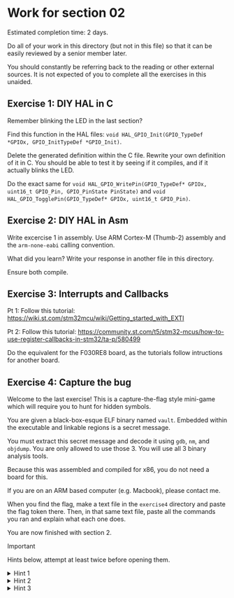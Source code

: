 # Work for section 02

Estimated completion time: 2 days.

Do all of your work in this directory (but not in this file) so that it can be easily reviewed by a senior member later.

You should constantly be referring back to the reading or other external sources. It is not expected of you to complete all the exercises in this unaided.

## Exercise 1: DIY HAL in C

Remember blinking the LED in the last section?

Find this function in the HAL files: `void HAL_GPIO_Init(GPIO_TypeDef  *GPIOx, GPIO_InitTypeDef *GPIO_Init)`.

Delete the generated definition within the C file. Rewrite your own definition of it in C. You should be able to test it by seeing if it compiles, and if it actually blinks the LED.

Do the exact same for `void HAL_GPIO_WritePin(GPIO_TypeDef* GPIOx, uint16_t GPIO_Pin, GPIO_PinState PinState)` and `void HAL_GPIO_TogglePin(GPIO_TypeDef* GPIOx, uint16_t GPIO_Pin)`.

## Exercise 2: DIY HAL in Asm

Write excercise 1 in assembly. Use ARM Cortex-M (Thumb-2) assembly and the `arm-none-eabi` calling convention.

What did you learn? Write your response in another file in this directory.

Ensure both compile.

## Exercise 3: Interrupts and Callbacks

Pt 1: Follow this tutorial: https://wiki.st.com/stm32mcu/wiki/Getting_started_with_EXTI

Pt 2: Follow this tutorial: https://community.st.com/t5/stm32-mcus/how-to-use-register-callbacks-in-stm32/ta-p/580499

Do the equivalent for the F030RE8 board, as the tutorials follow intructions for another board.

## Exercise 4: Capture the bug

Welcome to the last exercise! This is a capture-the-flag style mini-game which will require you to hunt for hidden symbols.

You are given a black-box-esque ELF binary named `vault`. Embedded within the executable and linkable regions is a secret message.

You must extract this secret message and decode it using `gdb`, `nm`, and `objdump`. You are only allowed to use those 3. You will use all 3 binary analysis tools.

Because this was assembled and compiled for x86, you do not need a board for this.

If you are on an ARM based computer (e.g. Macbook), please contact me.

When you find the flag, make a text file in the `exercise4` directory and paste the flag token there. Then, in that same text file, paste all the commands you ran and explain what each one does.

You are now finished with section 2.

> [!IMPORTANT]
> Hints below, attempt at least twice before opening them.

<details>
  <summary>Hint 1</summary>
  
Some keywords to look for: 
`win`, `flag`, `vault`, `printf`
  
</details>

<details>
  <summary>Hint 2</summary>
  
Use pipes and regex checkers to narrow down what you are looking for. These were covered in section 00. Use that in conjunction with `nm` and `objdump`.

From the `grep` manual page:

> Context Line Control :

       `-A NUM, --after-context=NUM` :
              Print NUM lines of trailing context after matching lines.
              Places a line containing a group separator (--) between
              contiguous groups of matches.  With the -o or
              --only-matching option, this has no effect and a warning is
              given.

</details>

<details>
  <summary>Hint 3</summary>
  
You should use `nm` to first list all of your symbols. There are red herrings designed to distract you. The flag message (the one you are looking for) is denoted by `flag{MESSAGE_TO_LOOK_FOR}`.

Then you should use `gdb` to read the disassembly.

</details>
